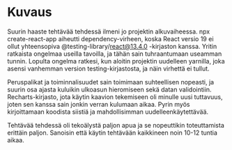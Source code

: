 # Kuvaus

Suurin haaste tehtävää tehdessä ilmeni jo projektin alkuvaiheessa. npx create-react-app aiheutti dependency-virheen, koska React versio 19 ei ollut yhteensopiva @testing-library/react@13.4.0 -kirjaston kanssa. Yritin ratkaista ongelmaa useilla tavoilla, ja tähän sain tuhraantumaan useamman tunnin. Lopulta ongelma ratkesi, kun aloitin projektin uudelleen yarnilla, joka asensi vanhemman version testing-kirjastosta, ja näin virhettä ei tullut.

Peruspalikat ja toiminnalisuudet sain toimimaan suhteellisen nopeasti, ja suurin osa ajasta kuluikin ulkoasun hieromiseen sekä datan validointiin. Recharts-kirjasto, jota käytin kaavion tekemiseen oli minulle uusi tuttavuus, joten sen kanssa sain jonkin verran kulumaan aikaa. Pyrin myös kirjoittamaan koodista siistiä ja mahdollisimman uudelleenkäytettävää.

Tehtävää tehdessä oli tekoälystä paljon apua ja se nopeuttikin toteuttamista erittäin paljon. Sanoisin että käytin tehtävään kaikkineen noin 10-12 tuntia aikaa.